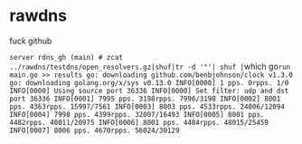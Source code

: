 # rawdns
fuck github

`server rdns_gh (main) # zcat ../rawdns/testdns/open_resolvers.gz|shuf|tr -d '"'| shuf |`which go` run main.go >> results
go: downloading github.com/benbjohnson/clock v1.3.0                                                                                                   go: downloading golang.org/x/sys v0.13.0
INFO[0000] 1 pps. 0rpps. 1/0
INFO[0000] Using source port 36336
INFO[0000] Set filter: udp and dst port 36336
INFO[0001] 7995 pps. 3198rpps. 7996/3198
INFO[0002] 8001 pps. 4363rpps. 15997/7561
INFO[0003] 8003 pps. 4533rpps. 24006/12094
INFO[0004] 7998 pps. 4399rpps. 32007/16493
INFO[0005] 8001 pps. 4482rpps. 40011/20975
INFO[0006] 8001 pps. 4484rpps. 48015/25459
INFO[0007] 8006 pps. 4670rpps. 56024/30129              
`
